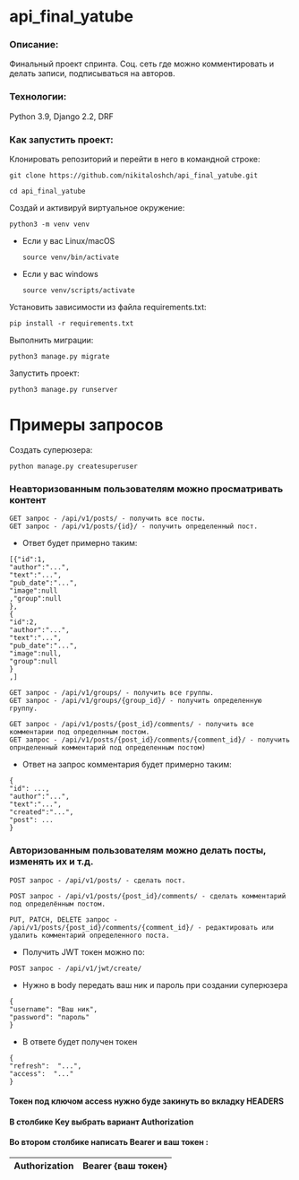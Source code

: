 # api_final_yatube

### Описание:
Финальный проект спринта.
Соц. сеть где можно комментировать и делать записи, подписываться на авторов.


### Технологии:

Python 3.9, Django 2.2, DRF

### Как запустить проект:

Клонировать репозиторий и перейти в него в командной строке:
```
git clone https://github.com/nikitaloshch/api_final_yatube.git
```
```
cd api_final_yatube
```
Cоздай и активируй виртуальное окружение:
```
python3 -m venv venv
```

* Если у вас Linux/macOS

    ```source venv/bin/activate```

* Если у вас windows
    ```
    source venv/scripts/activate
    ```

Установить зависимости из файла requirements.txt:

```
pip install -r requirements.txt
```

Выполнить миграции:

```
python3 manage.py migrate
```

Запустить проект:
```
python3 manage.py runserver
```

# Примеры запросов

Cоздать суперюзера:
```
python manage.py createsuperuser
```
### Неавторизованным пользователям можно просматривать контент
```
GET запрос - /api/v1/posts/ - получить все посты.
GET запрос - /api/v1/posts/{id}/ - получить определенный пост.
```
- Ответ будет примерно таким:
```
[{"id":1,
"author":"...",
"text":"...",
"pub_date":"...",
"image":null
,"group":null
},
{
"id":2,
"author":"...",
"text":"...",
"pub_date":"...",
"image":null,
"group":null
}
,]
```
```
GET запрос - /api/v1/groups/ - получить все группы.
GET запрос - /api/v1/groups/{group_id}/ - получить определенную группу.

GET запрос - /api/v1/posts/{post_id}/comments/ - получить все комментарии под определнным постом.
GET запрос - /api/v1/posts/{post_id}/comments/{comment_id}/ - получить опрнделенный комментарий под определенным постом)
```
- Ответ на запрос комментария будет примерно таким:
```
{
"id": ...,
"author":"...",
"text":"...",
"created":"...",
"post": ...
}
```
### Авторизованным пользователям можно делать посты, изменять их и т.д.

```
POST запрос - /api/v1/posts/ - сделать пост.

POST запрос - /api/v1/posts/{post_id}/comments/ - сделать комментарий под определённым постом.

PUT, PATCH, DELETE запрос - /api/v1/posts/{post_id}/comments/{comment_id}/ - редактировать или удалить комментарий определенного поста.
```
- Получить JWT токен можно по: 
```
POST запрос - /api/v1/jwt/create/
```
- Нужно в body передать ваш ник и пароль при создании суперюзера
```
{
"username": "Ваш ник",
"password": "пароль"
}
```
- В ответе будет получен токен
```
{
"refresh":  "...",
"access":  "..."
}
```
####  Токен под ключом access нужно буде закинуть во вкладку HEADERS
#### В столбике Key выбрать вариант   Authorization
#### Во втором столбике написать Bearer и ваш токен :
| Authorization | Bearer {ваш токен}|
|--|--|